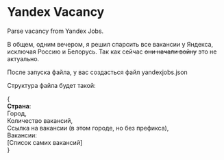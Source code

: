 # Yandex Vacancy
Parse vacancy from Yandex Jobs.

В общем, одним вечером, я решил спарсить все вакансии у Яндекса, исключая Россию и Белорусь. Так как сейчас <s>они начали войну</s> это не актуально.

После запуска файла, у вас создасться файл yandexjobs.json

Структура файла будет такой:

{<br>
  <b>Страна</b>:<br>
    Город,<br>
    Количество вакансий,<br>
    Cсылка на вакансии (в этом городе, но без префикса),<br>
      Вакансии:<br>
          [Список самих вакансий]<br>
}
